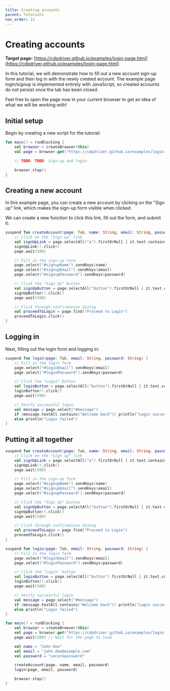 ```yaml
---
title: Creating accounts
parent: Tutorials
nav_order: 12
---
```


# Creating accounts

**Target page:**
[https://cdpdriver.github.io/examples/login-page.html](https://cdpdriver.github.io/examples/login-page.html)

In this tutorial, we will demonstrate how to fill out a new account sign-up form and then log in with the newly created
account. The example page login/signup is implemented entirely with JavaScript, so created accounts do not persist once
the tab has been closed.

Feel free to open the page now in your current browser to get an idea of what we will be working with!

## Initial setup

Begin by creating a new script for the tutorial:

```kotlin
fun main() = runBlocking {
    val browser = createBrowser(this)
    val page = browser.get("https://cdpdriver.github.io/examples/login-page.html")

    // TODO: TODO: Sign-up and login

    browser.stop()
}
```

## Creating a new account

In this example page, you can create a new account by clicking on the "Sign up" link, which makes the sign-up form
visible when clicked.

We can create a new function to click this link, fill out the form, and submit it:

```kotlin
suspend fun createAccount(page: Tab, name: String, email: String, password: String) {
    // Click on the "Sign up" link
    val signUpLink = page.selectAll("a").firstOrNull { it.text.contains("Sign up") }
    signUpLink!!.click()
    page.wait(500)

    // Fill in the sign-up form
    page.select("#signupName").sendKeys(name)
    page.select("#signupEmail").sendKeys(email)
    page.select("#signupPassword").sendKeys(password)

    // Click the "Sign Up" button
    val signUpButton = page.selectAll("button").firstOrNull { it.text.contains("Sign Up") }
    signUpButton!!.click()
    page.wait(500)

    // Click through confirmation dialog
    val proceedToLogin = page.find("Proceed to Login")
    proceedToLogin.click()
}
```

## Logging in

Next, filling out the login form and logging in:

```kotlin
suspend fun login(page: Tab, email: String, password: String) {
    // Fill in the login form
    page.select("#loginEmail").sendKeys(email)
    page.select("#loginPassword").sendKeys(password)

    // Click the "Login" button
    val loginButton = page.selectAll("button").firstOrNull { it.text.contains("Login") }
    loginButton!!.click()
    page.wait(500)

    // Verify successful login
    val message = page.select("#message")
    if (message.textAll.contains("Welcome back")) println("Login successful")
    else println("Login failed")
}
```

## Putting it all together

```kotlin
suspend fun createAccount(page: Tab, name: String, email: String, password: String) {
    // Click on the "Sign up" link
    val signUpLink = page.selectAll("a").firstOrNull { it.text.contains("Sign up") }
    signUpLink!!.click()
    page.wait(500)

    // Fill in the sign-up form
    page.select("#signupName").sendKeys(name)
    page.select("#signupEmail").sendKeys(email)
    page.select("#signupPassword").sendKeys(password)

    // Click the "Sign Up" button
    val signUpButton = page.selectAll("button").firstOrNull { it.text.contains("Sign Up") }
    signUpButton!!.click()
    page.wait(500)

    // Click through confirmation dialog
    val proceedToLogin = page.find("Proceed to Login")
    proceedToLogin.click()
}

suspend fun login(page: Tab, email: String, password: String) {
    // Fill in the login form
    page.select("#loginEmail").sendKeys(email)
    page.select("#loginPassword").sendKeys(password)

    // Click the "Login" button
    val loginButton = page.selectAll("button").firstOrNull { it.text.contains("Login") }
    loginButton!!.click()
    page.wait(500)

    // Verify successful login
    val message = page.select("#message")
    if (message.textAll.contains("Welcome back")) println("Login successful")
    else println("Login failed")
}

fun main() = runBlocking {
    val browser = createBrowser(this)
    val page = browser.get("https://cdpdriver.github.io/examples/login-page.html")
    page.wait(500) // Wait for the page to load

    val name = "John Doe"
    val email = "john.doe@example.com"
    val password = "securepassword"

    createAccount(page, name, email, password)
    login(page, email, password)

    browser.stop()
}
```
